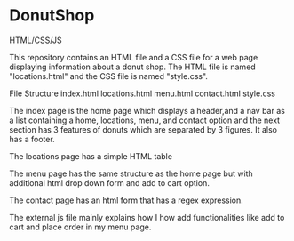 # DonutShop
HTML/CSS/JS


This repository contains an HTML file and a CSS file for a web page displaying information about a donut shop. The HTML file is named "locations.html" and the CSS file is named "style.css".

File Structure
index.html
locations.html
menu.html
contact.html
style.css



The index page is the home page which displays a header,and a nav bar as a list containing a home, locations, menu, and contact option and the next section has 3 features of donuts which are separated by 3 figures. It also has a footer. 

The locations page has a simple HTML table

The menu page has the same structure as the home page but with additional html drop down form and add to cart option.

The contact page has an html form that has a regex expression.

The external js file mainly explains how I how add functionalities like add to cart and place order in my menu page.

